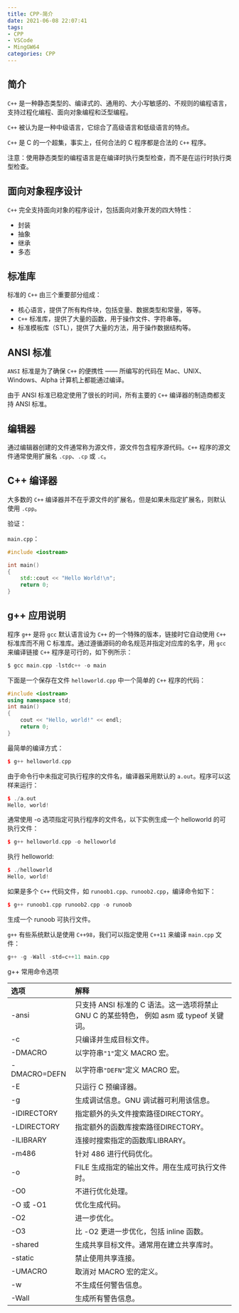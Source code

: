 ```yaml
---
title: CPP-简介
date: 2021-06-08 22:07:41
tags:
- CPP
- VSCode
- MingGW64
categories: CPP
---
```

## 简介

`C++` 是一种静态类型的、编译式的、通用的、大小写敏感的、不规则的编程语言，支持过程化编程、面向对象编程和泛型编程。

`C++` 被认为是一种中级语言，它综合了高级语言和低级语言的特点。

`C++` 是 C 的一个超集，事实上，任何合法的 C 程序都是合法的 `C++` 程序。

注意：使用静态类型的编程语言是在编译时执行类型检查，而不是在运行时执行类型检查。

## 面向对象程序设计

`C++` 完全支持面向对象的程序设计，包括面向对象开发的四大特性：

* 封装
* 抽象
* 继承
* 多态

<!--more-->
## 标准库

标准的 `C++` 由三个重要部分组成：

* 核心语言，提供了所有构件块，包括变量、数据类型和常量，等等。
* `C++` 标准库，提供了大量的函数，用于操作文件、字符串等。
* 标准模板库（STL），提供了大量的方法，用于操作数据结构等。

## ANSI 标准

`ANSI` 标准是为了确保 `C++` 的便携性 —— 所编写的代码在 Mac、UNIX、Windows、Alpha 计算机上都能通过编译。

由于 ANSI 标准已稳定使用了很长的时间，所有主要的 `C++` 编译器的制造商都支持 ANSI 标准。

## 编辑器

通过编辑器创建的文件通常称为源文件，源文件包含程序源代码。`C++` 程序的源文件通常使用扩展名 `.cpp`、`.cp` 或 `.c`。

## C++ 编译器

大多数的 `C++` 编译器并不在乎源文件的扩展名，但是如果未指定扩展名，则默认使用 `.cpp`。

验证：

`main.cpp`：

```cpp
#include <iostream>

int main()
{
    std::cout << "Hello World!\n";
    return 0;
}
```

## g++ 应用说明

程序 `g++` 是将 `gcc` 默认语言设为 `C++` 的一个特殊的版本，链接时它自动使用 `C++` 标准库而不用 C 标准库。通过遵循源码的命名规范并指定对应库的名字，用 `gcc` 来编译链接 `C++` 程序是可行的，如下例所示：

```c
$ gcc main.cpp -lstdc++ -o main
```

下面是一个保存在文件 `helloworld.cpp` 中一个简单的 `C++` 程序的代码：

```cpp
#include <iostream>
using namespace std;
int main()
{
    cout << "Hello, world!" << endl;
    return 0;
}
```

最简单的编译方式：

```cpp
$ g++ helloworld.cpp
```

由于命令行中未指定可执行程序的文件名，编译器采用默认的 `a.out`。程序可以这样来运行：

```cpp
$ ./a.out
Hello, world!
```

通常使用 -o 选项指定可执行程序的文件名，以下实例生成一个 helloworld 的可执行文件：

```cpp
$ g++ helloworld.cpp -o helloworld
```

执行 helloworld:

```cpp
$ ./helloworld
Hello, world!
```

如果是多个 `C++` 代码文件，如 `runoob1.cpp、runoob2.cpp`，编译命令如下：

```cpp
$ g++ runoob1.cpp runoob2.cpp -o runoob
```

生成一个 runoob 可执行文件。

`g++` 有些系统默认是使用 `C++98`，我们可以指定使用 `C++11` 来编译 `main.cpp` 文件：

```cpp
g++ -g -Wall -std=c++11 main.cpp
```

g++ 常用命令选项

| 选项	| 解释 |
| :--- | :--- |
|-ansi	|只支持 ANSI 标准的 C 语法。这一选项将禁止 GNU C 的某些特色， 例如 asm 或 typeof 关键词。|
|-c	|只编译并生成目标文件。|
|-DMACRO	|以字符串`"1"`定义 MACRO 宏。|
|-DMACRO=DEFN	|以字符串`"DEFN"`定义 MACRO 宏。|
|-E	|只运行 C 预编译器。|
|-g	|生成调试信息。GNU 调试器可利用该信息。|
|-IDIRECTORY|	指定额外的头文件搜索路径DIRECTORY。|
|-LDIRECTORY|	指定额外的函数库搜索路径DIRECTORY。|
|-lLIBRARY|	连接时搜索指定的函数库LIBRARY。|
|-m486	|针对 486 进行代码优化。|
|-o	|FILE 生成指定的输出文件。用在生成可执行文件时。|
|-O0|	不进行优化处理。|
|-O	或 -O1 |优化生成代码。|
|-O2|	进一步优化。|
|-O3	|比 -O2 更进一步优化，包括 inline 函数。|
|-shared	|生成共享目标文件。通常用在建立共享库时。|
|-static	|禁止使用共享连接。|
|-UMACRO	|取消对 MACRO 宏的定义。|
|-w	|不生成任何警告信息。|
|-Wall	|生成所有警告信息。|
